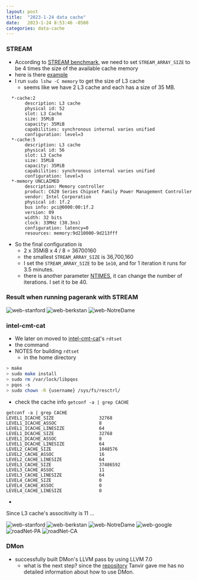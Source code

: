 ```yaml
---
layout: post
title:  "2023-1-24 data cache"
date:   2023-1-24 8:53:46 -0500
categories: data-cache 
---
```

### STREAM
- According to [STREAM benchmark](https://github.com/jeffhammond/STREAM), we need to set `STREAM_ARRAY_SIZE` to be 4 times the size of the available cache memory
- here is there [example](https://github.com/jeffhammond/STREAM/blob/master/stream.c#L58)
- I run `sudo lshw -C memory` to get the size of L3 cache 
	+ seems like we have 2 L3 cache and each has a size of 35 MB.
```
  *-cache:2
       description: L3 cache
       physical id: 52
       slot: L3 Cache
       size: 35MiB
       capacity: 35MiB
       capabilities: synchronous internal varies unified
       configuration: level=3
  *-cache:5
       description: L3 cache
       physical id: 56
       slot: L3 Cache
       size: 35MiB
       capacity: 35MiB
       capabilities: synchronous internal varies unified
       configuration: level=3
  *-memory UNCLAIMED
       description: Memory controller
       product: C620 Series Chipset Family Power Management Controller
       vendor: Intel Corporation
       physical id: 1f.2
       bus info: pci@0000:00:1f.2
       version: 09
       width: 32 bits
       clock: 33MHz (30.3ns)
       configuration: latency=0
       resources: memory:9d210000-9d213fff
```
- So the final configuration is
	+ 2 x 35MiB x 4 / 8 = 36700160 
	+ the smallest `STREAM_ARRAY_SIZE` is 36,700,160 
     + I set the `STREAM_ARRAY_SIZE` to be `1e10`, and for 1 iteration it runs for 3.5 minutes.
     + there is another parameter [NTIMES](https://github.com/jeffhammond/STREAM/blob/master/stream.c#L108), it can change the number of iterations. I set it to be 40.

### Result when running pagerank with STREAM
![web-stanford](/assets/2023-01-24/web-BerkStan.png)
![web-berkstan](/assets/2023-01-24/web-Stanford.png)
![web-NotreDame](/assets/2023-01-24/web-NotreDame.png)


### intel-cmt-cat
- We later on moved to [intel-cmt-cat](https://github.com/intel/intel-cmt-cat)'s `rdtset`
- the command 
- NOTES for building `rdtset`
     + in the home directory 
```bash
> make
> sudo make install
> sudo rm /var/lock/libpqos
> pqos -s
> sudo chown -R {username} /sys/fs/resctrl/
``` 
- check the cache info `getconf -a | grep CACHE`
```
getconf -a | grep CACHE
LEVEL1_ICACHE_SIZE                 32768
LEVEL1_ICACHE_ASSOC                8
LEVEL1_ICACHE_LINESIZE             64
LEVEL1_DCACHE_SIZE                 32768
LEVEL1_DCACHE_ASSOC                8
LEVEL1_DCACHE_LINESIZE             64
LEVEL2_CACHE_SIZE                  1048576
LEVEL2_CACHE_ASSOC                 16
LEVEL2_CACHE_LINESIZE              64
LEVEL3_CACHE_SIZE                  37486592
LEVEL3_CACHE_ASSOC                 11
LEVEL3_CACHE_LINESIZE              64
LEVEL4_CACHE_SIZE                  0
LEVEL4_CACHE_ASSOC                 0
LEVEL4_CACHE_LINESIZE              0 
```
- 
Since L3 cache's associtivity is 11 ... 

![web-stanford](/assets/2023-01-24/bw-web-BerkStan.png)
![web-berkstan](/assets/2023-01-24/bw-web-Stanford.png)
![web-NotreDame](/assets/2023-01-24/bw-web-NotreDame.png)
![web-google](/assets/2023-01-24/bw-web-Google.png)
![roadNet-PA](/assets/2023-01-24/bw-roadNet-PA.png)
![roadNet-CA](/assets/2023-01-24/bw-roadNet-CA.png)

### DMon
- successfully built DMon's LLVM pass by using LLVM 7.0
	+ what is the next step? since the [repository](https://github.com/efeslab/DMon-AE) Tanvir gave me has no detailed information about how to use DMon.
